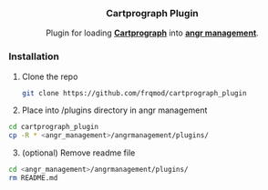 <br />
<p align="center">

  <h3 align="center">Cartprograph Plugin</h3>

  <p align="center">
    Plugin for loading <a href="https://github.com/ConnorNelson/cartprograph"><strong>Cartprograph</strong></a> into <a href="https://github.com/angr/angr-management"><strong>angr management</strong></a>.
</p>

### Installation

1. Clone the repo
   ```sh
   git clone https://github.com/frqmod/cartprograph_plugin
   ```
2. Place into /plugins directory in angr management
  ```sh
  cd cartprograph_plugin
  cp -R * <angr_management>/angrmanagement/plugins/
  ```

3. (optional) Remove readme file
  ```sh
  cd <angr_management>/angrmanagement/plugins/
  rm README.md
  ```
